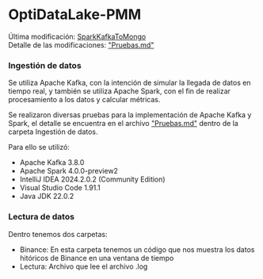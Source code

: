 # OptiDataLake-PMM
Última modificación: [SparkKafkaToMongo](https://github.com/ArielBravoP/OptiDataLake-PMM/tree/main/Ingesti%C3%B3n%20de%20datos/SpringBootKafka/SparkKafkaToMongo) <br>
Detalle de las modificaciones: ["Pruebas.md"](https://github.com/ArielBravoP/OptiDataLake-PMM/blob/main/Ingesti%C3%B3n%20de%20datos/Pruebas.md)

### Ingestión de datos
Se utiliza Apache Kafka, con la intención de simular la llegada de datos en tiempo real, y también se utiliza Apache Spark, con el fin de realizar procesamiento a los datos y calcular métricas.

Se realizaron diversas pruebas para la implementación de Apache Kafka y Spark, el detalle se encuentra en el archivo ["Pruebas.md"](https://github.com/ArielBravoP/OptiDataLake-PMM/blob/main/Ingesti%C3%B3n%20de%20datos/Pruebas.md) dentro de la carpeta Ingestión de datos.

Para ello se utilizó:
- Apache Kafka 3.8.0
- Apache Spark 4.0.0-preview2
- IntelliJ IDEA 2024.2.0.2 (Community Edition)
- Visual Studio Code 1.91.1
- Java JDK 22.0.2

### Lectura de datos
Dentro tenemos dos carpetas: 
- Binance: En esta carpeta tenemos un código que nos muestra los datos hitóricos de Binance en una ventana de tiempo
- Lectura: Archivo que lee el archivo .log
